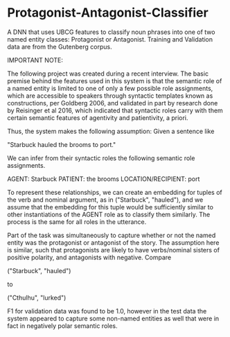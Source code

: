 # Protagonist-Antagonist-Classifier
A DNN that uses UBCG features to classify noun phrases into one of two named entity classes: Protagonist or Antagonist. Training and Validation data are from the Gutenberg corpus.

IMPORTANT NOTE:

The following project was created during a recent interview. The basic premise behind the features used in this system
is that the semantic role of a named entity is limited to one of only a few possible role assignments, which are
accessible to speakers through syntactic templates known as constructions, per Goldberg 2006, and validated in part
by research done by Reisinger et al 2016, which indicated that syntactic roles carry with them certain semantic 
features of agentivity and patientivity, a priori.

Thus, the system makes the following assumption: Given a sentence like 

"Starbuck hauled the brooms to port."

We can infer from their syntactic roles the following semantic role assignments.

AGENT: Starbuck
PATIENT: the brooms
LOCATION/RECIPIENT: port

To represent these relationships, we can create an embedding for tuples of the verb and nominal argument, as in
("Starbuck", "hauled"), and we assume that the embedding for this tuple would be sufficiently similar to other
instantiations of the AGENT role as to classify them similarly. The process is the same for all roles in the
utterance.

Part of the task was simultaneously to capture whether or not the named entity was the protagonist or antagonist of 
the story. The assumption here is similar, such that protagonists are likely to have verbs/nominal sisters of 
positive polarity, and antagonists with negative. Compare

("Starbuck", "hauled")

to

("Cthulhu", "lurked")

F1 for validation data was found to be 1.0, however in the test data the system appeared to capture some non-named
entities as well that were in fact in negatively polar semantic roles.
